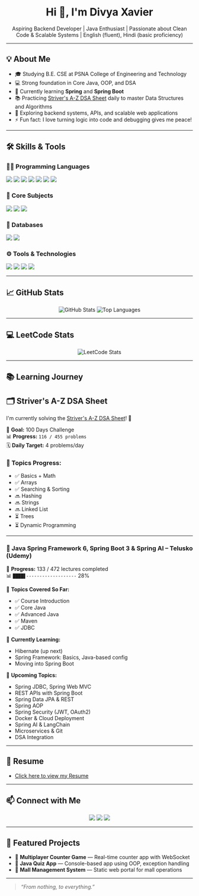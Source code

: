 <h1 align="center">Hi 👋, I'm Divya Xavier</h1>
<p align="center">Aspiring Backend Developer | Java Enthusiast | Passionate about Clean Code & Scalable Systems | English (fluent), Hindi (basic proficiency)</p>

---

## 💡 About Me

- 🎓 Studying B.E. CSE at PSNA College of Engineering and Technology  
- 💻 Strong foundation in Core Java, OOP, and DSA  
- 🌱 Currently learning **Spring** and **Spring Boot**  
- 📚 Practicing [Striver's A-Z DSA Sheet](https://takeuforward.org/strivers-a2z-dsa-course/strivers-a2z-dsa-course-sheet-2/) daily to master Data Structures and Algorithms  
- 🧠 Exploring backend systems, APIs, and scalable web applications  
- ⚡ Fun fact: I love turning logic into code and debugging gives me peace!

---

## 🛠️ Skills & Tools

### 👩‍💻 Programming Languages
<p>
  <img src="https://img.shields.io/badge/Java-007396?style=for-the-badge&logo=openjdk&logoColor=white"/>
  <img src="https://img.shields.io/badge/C-00599C?style=for-the-badge&logo=c&logoColor=white"/>
  <img src="https://img.shields.io/badge/C++-00599C?style=for-the-badge&logo=c%2B%2B&logoColor=white"/>
  <img src="https://img.shields.io/badge/Python-3776AB?style=for-the-badge&logo=python&logoColor=white"/>
  <img src="https://img.shields.io/badge/HTML5-E34F26?style=for-the-badge&logo=html5&logoColor=white"/>
  <img src="https://img.shields.io/badge/CSS3-1572B6?style=for-the-badge&logo=css3&logoColor=white"/>
  <img src="https://img.shields.io/badge/JavaScript-F7DF1E?style=for-the-badge&logo=javascript&logoColor=black"/>
</p>

### 🧠 Core Subjects
<p>
  <img src="https://img.shields.io/badge/OOP-800000?style=for-the-badge&logo=java&logoColor=white"/>
  <img src="https://img.shields.io/badge/DSA-007396?style=for-the-badge&logo=geeksforgeeks&logoColor=white"/>
  <img src="https://img.shields.io/badge/Networking-1DA1F2?style=for-the-badge&logo=cloudflare&logoColor=white"/>
</p>

### 💾 Databases
<p>
  <img src="https://img.shields.io/badge/MySQL-4479A1?style=for-the-badge&logo=mysql&logoColor=white"/>
  <img src="https://img.shields.io/badge/Oracle-F80000?style=for-the-badge&logo=oracle&logoColor=white"/>
</p>

### ⚙️ Tools & Technologies
<p>
  <img src="https://img.shields.io/badge/Eclipse-2C2255?style=for-the-badge&logo=eclipseide&logoColor=white"/>
  <img src="https://img.shields.io/badge/Git-F05032?style=for-the-badge&logo=git&logoColor=white"/>
  <img src="https://img.shields.io/badge/GitHub-181717?style=for-the-badge&logo=github&logoColor=white"/>
  <img src="https://img.shields.io/badge/Docker-2496ED?style=for-the-badge&logo=docker&logoColor=white"/>
</p>

---

## 📈 GitHub Stats

<p align="center">
  <img src="https://github-readme-stats.vercel.app/api?username=Xavierdivya&show_icons=true&theme=light" alt="GitHub Stats" />
  <img src="https://github-readme-stats.vercel.app/api/top-langs/?username=Xavierdivya&layout=compact&theme=light" alt="Top Languages" />
</p>

---

## 💻 LeetCode Stats

<p align="center">
  <img src="https://leetcard.jacoblin.cool/DivyaXavier?theme=light&font=Karla" alt="LeetCode Stats" />
</p>

---

## 📚 Learning Journey

## 🗂️ Striver's A-Z DSA Sheet

I'm currently solving the [Striver's A-Z DSA Sheet](https://takeuforward.org/strivers-a2z-dsa-course/strivers-a2z-dsa-course-sheet-2/)! 💪

🎯 **Goal:** 100 Days Challenge  
📊 **Progress:** `116 / 455 problems`  
🗓️ **Daily Target:** 4 problems/day

### 🧠 Topics Progress:
- ✅ Basics + Math
- ✅ Arrays
- ✅ Searching & Sorting
- 🔜 Hashing
- 🔜 Strings
- 🔜 Linked List
- ⏳ Trees
- ⏳ Dynamic Programming

---

### 🚀 Java Spring Framework 6, Spring Boot 3 & Spring AI – Telusko (Udemy)

🎯 **Progress:** 133 / 472 lectures completed  
📊 `████▋-------------------` 28%

🧠 **Topics Covered So Far:**
- ✅ Course Introduction
- ✅ Core Java
- ✅ Advanced Java
- ✅ Maven
- ✅ JDBC

🔄 **Currently Learning:**
- Hibernate (up next)
- Spring Framework: Basics, Java-based config
- Moving into Spring Boot

📘 **Upcoming Topics:**
- Spring JDBC, Spring Web MVC
- REST APIs with Spring Boot
- Spring Data JPA & REST
- Spring AOP
- Spring Security (JWT, OAuth2)
- Docker & Cloud Deployment
- Spring AI & LangChain
- Microservices & Git
- DSA Integration

---

## 📄 Resume
- [Click here to view my Resume](https://www.canva.com/design/DAGr__5bNMw/8mYqeYq4NS59Ahfnut03jA/view?utm_content=DAGr__5bNMw&utm_campaign=designshare&utm_medium=link2&utm_source=uniquelinks&utlId=h6ed897434e)

---

## 📫 Connect with Me

<p align="center">
  <a href="mailto:xavierdivya01@gmail.com"><img src="https://img.shields.io/badge/Gmail-D14836?style=for-the-badge&logo=gmail&logoColor=white"/></a>
  <a href="https://www.linkedin.com/in/divya-xavier-3b5317290"><img src="https://img.shields.io/badge/LinkedIn-0A66C2?style=for-the-badge&logo=linkedin&logoColor=white"/></a>
  <a href="https://leetcode.com/u/DivyaXavier/"><img src="https://img.shields.io/badge/LeetCode-FFA116?style=for-the-badge&logo=leetcode&logoColor=white"/></a>
</p>

---

## 📌 Featured Projects

- 🔢 **Multiplayer Counter Game** — Real-time counter app with WebSocket  
- 📘 **Java Quiz App** — Console-based app using OOP, exception handling  
- 🏬 **Mall Management System** — Static web portal for mall operations

---

> *“From nothing, to everything.”*

